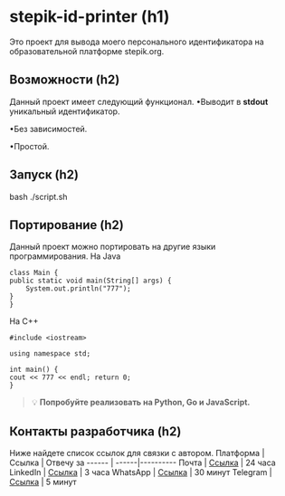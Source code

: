 # __stepik-id-printer (h1)__
Это проект для вывода моего персонального идентификатора на образовательной платформе stepik.org.
## __Возможности (h2)__
Данный проект имеет следующий функционал.
 •Выводит в __stdout__ уникальный идентификатор.

 •Без зависимостей.

 •Простой.

## __Запуск (h2)__
bash ./script.sh
## __Портирование (h2)__
Данный проект можно портировать на другие языки программирования.
Ha Java
```
class Main {
public static void main(String[] args) { 
    System.out.println("777");
}
}
```
Ha C++
```
#include <iostream>

using namespace std;

int main() {
cout << 777 << endl; return 0;
}
```
> 💡 __Попробуйте реализовать на Python, Go и JavaScript.__ 
## __Контакты разработчика (h2)__
Ниже найдете список ссылок для связки с автором.
Платформа | Ссылка | Отвечу за
------ | ------|----------
Почта      | [Ссылка](https://hexlet.io)     | 24 часа
LinkedIn      |   [Ссылка](https://hexlet.io)    | З часа
WhatsApp      |   [Ссылка](https://hexlet.io)    | 30 минут 
Telegram      |   [Ссылка](https://hexlet.io)    | 5 минут

